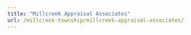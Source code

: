 ```yaml
---
title: "Millcreek Appraisal Associates"
url: /millcreek-township/millcreek-appraisal-associates/
---
```

